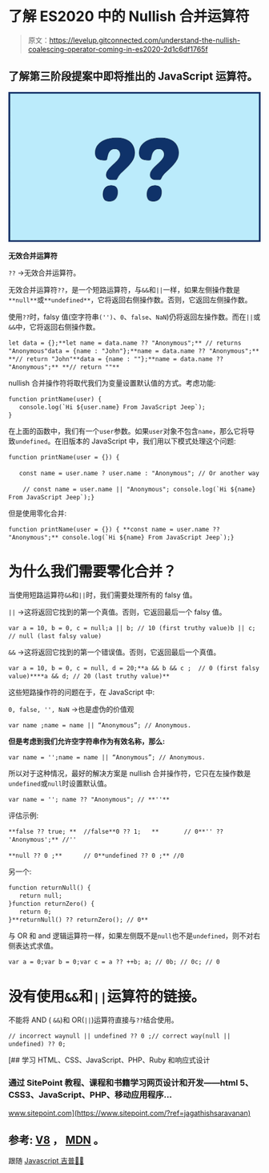 # 了解 ES2020 中的 Nullish 合并运算符

> 原文：<https://levelup.gitconnected.com/understand-the-nullish-coalescing-operator-coming-in-es2020-2d1c6df1765f>

## 了解第三阶段提案中即将推出的 JavaScript 运算符。

![](img/219287354246be5c1812ede6701b1b1e.png)

**无效合并运算符**

`??` →无效合并运算符。

无效合并运算符`??`，是一个短路运算符，与`&&`和`||`一样，如果左侧操作数是`**null**`或`**undefined**`，它将返回右侧操作数。否则，它返回左侧操作数。

使用`??`时，falsy 值(空字符串`('')`、`0`、`false`、`NaN`)仍将返回左操作数。而在`||`或`&&`中，它将返回右侧操作数。

```
let data = {};**let name = data.name ?? "Anonymous";** // returns "Anonymous"data = {name : "John"};**name = data.name ?? "Anonymous";** **// return "John"**data = {name : ""};**name = data.name ?? "Anonymous";** **// return ""**
```

nullish 合并操作符将取代我们为变量设置默认值的方式。考虑功能:

```
function printName(user) {
   console.log(`Hi ${user.name} From JavaScript Jeep`);
}
```

在上面的函数中，我们有一个`user`参数。如果`user`对象不包含`name`，那么它将导致`undefined`。在旧版本的 JavaScript 中，我们用以下模式处理这个问题:

```
function printName(user = {}) {

   const name = user.name ? user.name : "Anonymous"; // Or another way

    // const name = user.name || "Anonymous"; console.log(`Hi ${name} From JavaScript Jeep`);}
```

但是使用零化合并:

```
function printName(user = {}) { **const name = user.name ?? "Anonymous";** console.log(`Hi ${name} From JavaScript Jeep`);}
```

# 为什么我们需要零化合并？

当使用短路运算符`&&`和`||`时，我们需要处理所有的 falsy 值。

`||` →这将返回它找到的第一个真值。否则，它返回最后一个 falsy 值。

```
var a = 10, b = 0, c = null;a || b; // 10 (first truthy value)b || c; // null (last falsy value)
```

`&&` →这将返回它找到的第一个错误值。否则，它返回最后一个真值。

```
var a = 10, b = 0, c = null, d = 20;**a && b && c ;  // 0 (first falsy value)****a && d; // 20 (last truthy value)**
```

这些短路操作符的问题在于，在 JavaScript 中:

`0, false, '', NaN` →也是虚伪的价值观

```
var name ;name = name || “Anonymous”; // Anonymous.
```

**但是考虑到我们允许空字符串作为有效名称，那么:**

```
var name = '';name = name || “Anonymous”; // Anonymous.
```

所以对于这种情况，最好的解决方案是 nullish 合并操作符，它只在左操作数是`undefined`或`null`时设置默认值。

```
var name = ''; name ?? "Anonymous"; // **''**
```

评估示例:

```
**false ?? true; **  //false**0 ?? 1;   **       // 0**'' ?? 'Anonymous';** //''

**null ?? 0 ;**      // 0**undefined ?? 0 ;** //0
```

另一个:

```
function returnNull() {
   return null;
}function returnZero() {
   return 0;
}**returnNull() ?? returnZero(); // 0**
```

与 OR 和 and 逻辑运算符一样，如果左侧既不是`null`也不是`undefined`，则不对右侧表达式求值。

```
var a = 0;var b = 0;var c = a ?? ++b; a; // 0b; // 0c; // 0
```

# 没有使用`&&`和`||`运算符的链接。

不能将 AND ( `&&`)和 OR(`||`)运算符直接与`??`结合使用。

```
// incorrect waynull || undefined ?? 0 ;// correct way(null || undefined) ?? 0;
```

[](https://www.sitepoint.com/?ref=jagathishsaravanan) [## 学习 HTML、CSS、JavaScript、PHP、Ruby 和响应式设计

### 通过 SitePoint 教程、课程和书籍学习网页设计和开发——html 5、CSS3、JavaScript、PHP、移动应用程序…

www.sitepoint.com](https://www.sitepoint.com/?ref=jagathishsaravanan) 

## 参考: [V8](https://v8.dev/features/nullish-coalescing) ， [MDN](https://developer.mozilla.org/en-US/docs/Web/JavaScript/Reference/Operators/Nullish_coalescing_operator) 。

跟随 [Javascript 吉普🚙💨](https://medium.com/u/f9ffc26e7e69?source=post_page-----2d1c6df1765f--------------------------------)